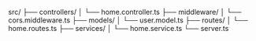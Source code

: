 src/
├── controllers/
│   └── home.controller.ts
├── middleware/
│   └── cors.middleware.ts
├── models/
│   └── user.model.ts
├── routes/
│   └── home.routes.ts
├── services/
│   └── home.service.ts
└── server.ts
